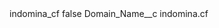 <?xml version="1.0" encoding="UTF-8"?>
<CustomMetadata xmlns="http://soap.sforce.com/2006/04/metadata" xmlns:xsi="http://www.w3.org/2001/XMLSchema-instance" xmlns:xsd="http://www.w3.org/2001/XMLSchema">
    <label>indomina_cf</label>
    <protected>false</protected>
    <values>
        <field>Domain_Name__c</field>
        <value xsi:type="xsd:string">indomina.cf</value>
    </values>
</CustomMetadata>
